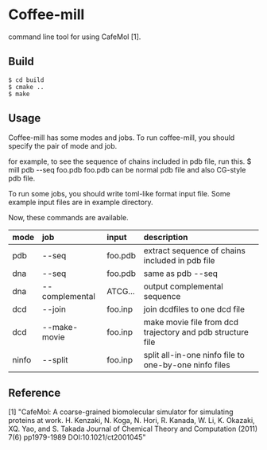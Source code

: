 Coffee-mill
====

command line tool for using CafeMol [1].

## Build

    $ cd build
    $ cmake ..
    $ make

## Usage

Coffee-mill has some modes and jobs.
To run coffee-mill, you should specify the pair of mode and job.

for example, to see the sequence of chains included in pdb file, run this.
    $ mill pdb --seq foo.pdb
foo.pdb can be normal pdb file and also CG-style pdb file.

To run some jobs, you should write toml-like format input file.
Some example input files are in example directory.

Now, these commands are available.

| mode | job | input | description |
|:-----|:----|:------|:------------|
| pdb  | --seq  |foo.pdb |extract sequence of chains included in pdb file|
| dna  | --seq  |foo.pdb |same as pdb --seq|
| dna  | --complemental |ATCG... |output complemental sequence|
| dcd  | --join |foo.inp |join dcdfiles to one dcd file|
| dcd  | --make-movie |foo.inp |make movie file from dcd trajectory and pdb structure file|
| ninfo| --split |foo.inp |split all-in-one ninfo file to one-by-one ninfo files|


## Reference

[1] "CafeMol: A coarse-grained biomolecular simulator for simulating proteins at work. H. Kenzaki, N. Koga, N. Hori, R. Kanada, W. Li, K. Okazaki, XQ. Yao, and S. Takada Journal of Chemical Theory and Computation (2011) 7(6) pp1979-1989 DOI:10.1021/ct2001045"
